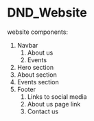 # DND_Website

website components:

1. Navbar
   1. About us
   2. Events
2. Hero section
3. About section
4. Events section
5. Footer
   1. Links to social media
   2. About us page link
   3. Contact us
